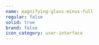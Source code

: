```yaml
---
name: magnifying-glass-minus-full
regular: false
solid: true
brand: false
icon_category: user-interface
---
```

